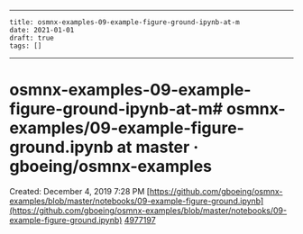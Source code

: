 
---
    title: osmnx-examples-09-example-figure-ground-ipynb-at-m
    date: 2021-01-01    
    draft: true
    tags: []
---
# osmnx-examples-09-example-figure-ground-ipynb-at-m# osmnx-examples/09-example-figure-ground.ipynb at master · gboeing/osmnx-examples
Created: December 4, 2019 7:28 PM
[https://github.com/gboeing/osmnx-examples/blob/master/notebooks/09-example-figure-ground.ipynb](https://github.com/gboeing/osmnx-examples/blob/master/notebooks/09-example-figure-ground.ipynb)
[4977197](osmnx-examples%2009-example-figure-ground%20ipynb%20at%20m%20290b78db4665410ca405e8820a9400d0/4977197)

